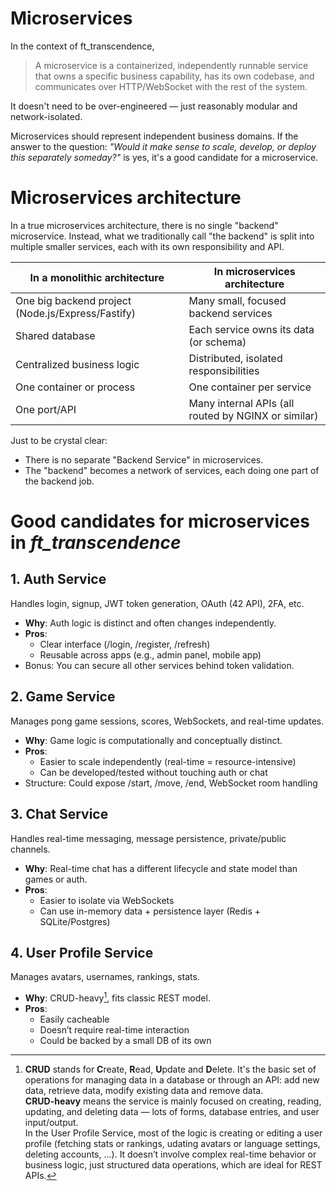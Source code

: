 # Microservices

In the context of ft_transcendence,

> A microservice is a containerized, independently runnable service that owns a specific business capability, has its own codebase, and communicates over HTTP/WebSocket with the rest of the system.

It doesn't need to be over-engineered — just reasonably modular and network-isolated. 

Microservices should represent independent business domains. If the answer to the question: _"Would it make sense to scale, develop, or deploy this separately someday?"_ is yes, it's a good candidate for a microservice.

# Microservices architecture

In a true microservices architecture, there is no single "backend" microservice. Instead, what we traditionally call "the backend" is split into multiple smaller services, each with its own responsibility and API.

In a monolithic architecture	                  | In microservices architecture
------------------------------------------------- | ---------------------------------------------------
One big backend project (Node.js/Express/Fastify) | Many small, focused backend services
Shared database	                                  | Each service owns its data (or schema)
Centralized business logic	                      | Distributed, isolated responsibilities
One container or process	                      | One container per service
One port/API	                                  | Many internal APIs (all routed by NGINX or similar)


Just to be crystal clear:
- There is no separate "Backend Service" in microservices.
- The "backend" becomes a network of services, each doing one part of the backend job.


# Good candidates for microservices in _ft_transcendence_

## 1. Auth Service

Handles login, signup, JWT token generation, OAuth (42 API), 2FA, etc.
- **Why**: Auth logic is distinct and often changes independently.
- **Pros**:
	+ Clear interface (/login, /register, /refresh)
	+ Reusable across apps (e.g., admin panel, mobile app)
- Bonus: You can secure all other services behind token validation.

## 2. Game Service 

Manages pong game sessions, scores, WebSockets, and real-time updates.
- **Why**: Game logic is computationally and conceptually distinct.
- **Pros**:
	+ Easier to scale independently (real-time = resource-intensive)
	+ Can be developed/tested without touching auth or chat
- Structure: Could expose /start, /move, /end, WebSocket room handling

## 3. Chat Service

Handles real-time messaging, message persistence, private/public channels.

- **Why**: Real-time chat has a different lifecycle and state model than games or auth.
- **Pros**:
	+ Easier to isolate via WebSockets
	+ Can use in-memory data + persistence layer (Redis + SQLite/Postgres)

## 4. User Profile Service

Manages avatars, usernames, rankings, stats.

- **Why**: CRUD-heavy[^1], fits classic REST model.
- **Pros**:
	+ Easily cacheable
	+ Doesn’t require real-time interaction
	+ Could be backed by a small DB of its own


[^1]: **CRUD** stands for **C**reate, **R**ead, **U**pdate and **D**elete. It's the basic set of operations for managing data in a database or through an API: add new data, retrieve data, modify existing data and remove data. \
  **CRUD-heavy** means the service is mainly focused on creating, reading, updating, and deleting data — lots of forms, database entries, and user input/output. \
  In the User Profile Service, most of the logic is creating or editing a user profile (fetching stats or rankings, udating avatars or language settings, deleting accounts, ...). It doesn’t involve complex real-time behavior or business logic, just structured data operations, which are ideal for REST APIs.
